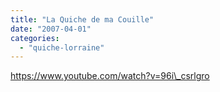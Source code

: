 ```yaml
---
title: "La Quiche de ma Couille"
date: "2007-04-01"
categories: 
  - "quiche-lorraine"
---
```


https://www.youtube.com/watch?v=96i\_csrlgro
